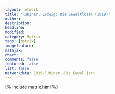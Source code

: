 ```yaml
---
layout: network
title: "Rubiner, Ludwig: Die Gewaltlosen (1919)"
author:
description:
headline:
modified:
category: Matrix
tags: [matrix]
imagefeature: 
mathjax: 
chart: 
comments: false
featured: false
list: false
networkdata: 1919-Rubiner_-Die_Gewal.json
---
```

{% include matrix.html %}
